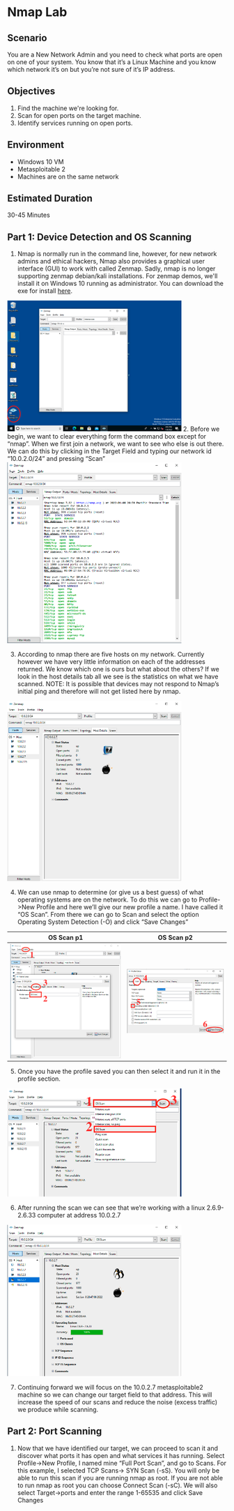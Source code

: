 # Nmap Lab
## Scenario
You are a New Network Admin and you need to check what ports are open on one of your system. You know that it’s a Linux Machine and you know which network it’s on but you’re not sure of it’s IP address.

## Objectives
1. Find the machine we're looking for.
2. Scan for open ports on the target machine.
3. Identify services running on open ports.

## Environment
* Windows 10 VM
* Metasploitable 2
* Machines are on the same network

## Estimated Duration
30-45 Minutes

## Part 1: Device Detection and OS Scanning
1. Nmap is normally run in the command line, however, for new network admins and ethical hackers, Nmap also provides a graphical user interface (GUI) to work with called Zenmap. Sadly, nmap is no longer supporting zenmap debian/kali installations. For zenmap demos, we'll install it on Windows 10 running as administrator. You can download the exe for install [here](https://nmap.org/download.html).
<img src="images/nmap_open.png" alt="Zenmap Open" width="400px"/>
2. Before we begin, we want to clear everything form the command box except for “nmap”. When we first join a network, we want to see who else is out there. We can do this by clicking in the Target Field and typing our network id “10.0.2.0/24” and pressing “Scan”
<img src="images/init_scan.png" alt="Initial Scan" width="400px"/>

3. According to nmap there are five hosts on my network. Currently however we have very little information on each of the addresses returned. We know which one is ours but what about the others? If we look in the host details tab all we see is the statistics on what we have scanned. NOTE: It is possible that devices may not respond to Nmap’s initial ping and therefore will not get listed here by nmap.
<img src="images/host_details.png" alt="Host Details" width="400px"/>

4. We can use nmap to determine (or give us a best guess) of what operating systems are on the network. To do this we can go to Profile->New Profile and here we’ll give our new profile a name. I have called it “OS Scan”. From there we can go to Scan and select the option Operating System Detection (-O) and click “Save Changes”

OS Scan p1  |  OS Scan p2
:----------:|:------------:
![Create OS Scan 1](images/creating_profile_part1.png) | ![Create OS Scan 2](images/creating_profile_part2.png)

5. Once you have the profile saved you can then select it and run it in the profile section.
<img src="images/os_scan.png" alt="OS Scan" width="400px"/>

6. After running the scan we can see that we’re working with a linux 2.6.9-2.6.33 computer at address 10.0.2.7
<img src="images/host_details2.png" alt="Host Details with OS Scan" width="400px"/>

7. Continuing forward we will focus on the 10.0.2.7 metasploitable2 machine so we can change our target field to that address. This will increase the speed of our scans and reduce the noise (excess traffic) we produce while scanning.

## Part 2: Port Scanning
1. Now that we have identified our target, we can proceed to scan it and discover what ports it has open and what services it has running. Select Profile->New Profile, I named mine “Full Port Scan”, and go to Scans. For this example, I selected TCP Scans-> SYN Scan (-sS). You will only be able to run this scan if you are running nmap as root. If you are not able to run nmap as root you can choose Connect Scan (-sC). We will also select Target->ports and enter the range 1-65535 and click Save Changes 
